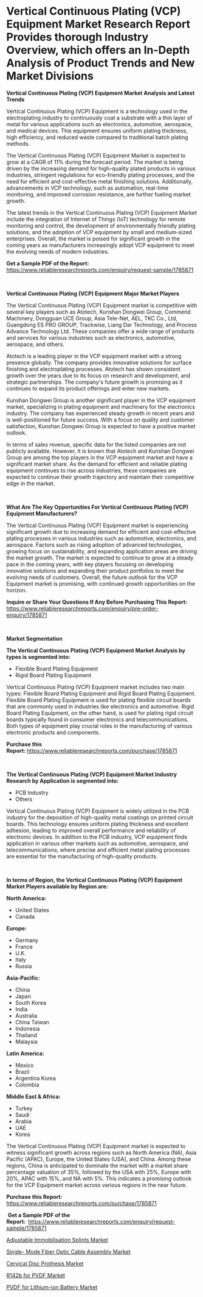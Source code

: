 <p><h1>Vertical Continuous Plating (VCP) Equipment Market Research Report Provides thorough Industry Overview, which offers an In-Depth Analysis of Product Trends and New Market Divisions</h1></p><p><strong>Vertical Continuous Plating (VCP) Equipment Market Analysis and Latest Trends</strong></p>
<p><p>Vertical Continuous Plating (VCP) Equipment is a technology used in the electroplating industry to continuously coat a substrate with a thin layer of metal for various applications such as electronics, automotive, aerospace, and medical devices. This equipment ensures uniform plating thickness, high efficiency, and reduced waste compared to traditional batch plating methods.</p><p>The Vertical Continuous Plating (VCP) Equipment Market is expected to grow at a CAGR of 11% during the forecast period. The market is being driven by the increasing demand for high-quality plated products in various industries, stringent regulations for eco-friendly plating processes, and the need for efficient and cost-effective metal finishing solutions. Additionally, advancements in VCP technology, such as automation, real-time monitoring, and improved corrosion resistance, are further fueling market growth.</p><p>The latest trends in the Vertical Continuous Plating (VCP) Equipment Market include the integration of Internet of Things (IoT) technology for remote monitoring and control, the development of environmentally friendly plating solutions, and the adoption of VCP equipment by small and medium-sized enterprises. Overall, the market is poised for significant growth in the coming years as manufacturers increasingly adopt VCP equipment to meet the evolving needs of modern industries.</p></p>
<p><strong>Get a Sample PDF of the Report:&nbsp;</strong> <a href="https://www.reliableresearchreports.com/enquiry/request-sample/1785871">https://www.reliableresearchreports.com/enquiry/request-sample/1785871</a></p>
<p>&nbsp;</p>
<p><strong>Vertical Continuous Plating (VCP) Equipment Major Market Players</strong></p>
<p><p>The Vertical Continuous Plating (VCP) Equipment market is competitive with several key players such as Atotech, Kunshan Dongwei Group, Commend Machinery, Dongguan UCE Group, Asia Tele-Net, AEL, TKC Co., Ltd, Guangdong ES PRO GROUP, Trackwise, Liang Dar Technology, and Process Advance Technology Ltd. These companies offer a wide range of products and services for various industries such as electronics, automotive, aerospace, and others.</p><p>Atotech is a leading player in the VCP equipment market with a strong presence globally. The company provides innovative solutions for surface finishing and electroplating processes. Atotech has shown consistent growth over the years due to its focus on research and development, and strategic partnerships. The company's future growth is promising as it continues to expand its product offerings and enter new markets.</p><p>Kunshan Dongwei Group is another significant player in the VCP equipment market, specializing in plating equipment and machinery for the electronics industry. The company has experienced steady growth in recent years and is well-positioned for future success. With a focus on quality and customer satisfaction, Kunshan Dongwei Group is expected to have a positive market outlook.</p><p>In terms of sales revenue, specific data for the listed companies are not publicly available. However, it is known that Atotech and Kunshan Dongwei Group are among the top players in the VCP equipment market and have a significant market share. As the demand for efficient and reliable plating equipment continues to rise across industries, these companies are expected to continue their growth trajectory and maintain their competitive edge in the market.</p></p>
<p>&nbsp;</p>
<p><strong>What Are The Key Opportunities For Vertical Continuous Plating (VCP) Equipment Manufacturers?</strong></p>
<p><p>The Vertical Continuous Plating (VCP) Equipment market is experiencing significant growth due to increasing demand for efficient and cost-effective plating processes in various industries such as automotive, electronics, and aerospace. Factors such as rising adoption of advanced technologies, growing focus on sustainability, and expanding application areas are driving the market growth. The market is expected to continue to grow at a steady pace in the coming years, with key players focusing on developing innovative solutions and expanding their product portfolios to meet the evolving needs of customers. Overall, the future outlook for the VCP Equipment market is promising, with continued growth opportunities on the horizon.</p></p>
<p><strong>Inquire or Share Your Questions If Any Before Purchasing This Report:</strong> <a href="https://www.reliableresearchreports.com/enquiry/pre-order-enquiry/1785871">https://www.reliableresearchreports.com/enquiry/pre-order-enquiry/1785871</a></p>
<p>&nbsp;</p>
<p><strong>Market Segmentation</strong></p>
<p><strong>The Vertical Continuous Plating (VCP) Equipment Market Analysis by types is segmented into:</strong></p>
<p><ul><li>Flexible Board Plating Equipment</li><li>Rigid Board Plating Equipment</li></ul></p>
<p><p>Vertical Continuous Plating (VCP) Equipment market includes two main types: Flexible Board Plating Equipment and Rigid Board Plating Equipment. Flexible Board Plating Equipment is used for plating flexible circuit boards that are commonly used in industries like electronics and automotive. Rigid Board Plating Equipment, on the other hand, is used for plating rigid circuit boards typically found in consumer electronics and telecommunications. Both types of equipment play crucial roles in the manufacturing of various electronic products and components.</p></p>
<p><strong>Purchase this Report:&nbsp;</strong><a href="https://www.reliableresearchreports.com/purchase/1785871">https://www.reliableresearchreports.com/purchase/1785871</a></p>
<p>&nbsp;</p>
<p><strong>The Vertical Continuous Plating (VCP) Equipment Market Industry Research by Application is segmented into:</strong></p>
<p><ul><li>PCB Industry</li><li>Others</li></ul></p>
<p><p>Vertical Continuous Plating (VCP) Equipment is widely utilized in the PCB industry for the deposition of high-quality metal coatings on printed circuit boards. This technology ensures uniform plating thickness and excellent adhesion, leading to improved overall performance and reliability of electronic devices. In addition to the PCB industry, VCP equipment finds application in various other markets such as automotive, aerospace, and telecommunications, where precise and efficient metal plating processes are essential for the manufacturing of high-quality products.</p></p>
<p>&nbsp;</p>
<p><strong>In terms of Region, the Vertical Continuous Plating (VCP) Equipment Market Players available by Region are:</strong></p>
<p>
    <p> <strong> North America: </strong>
        <ul>
            <li>United States</li>
            <li>Canada</li>
        </ul>
        </p> 
    <p> <strong> Europe: </strong>
        <ul>
            <li>Germany</li>
            <li>France</li>
            <li>U.K.</li>
            <li>Italy</li>
            <li>Russia</li>
        </ul>
        </p> 
    <p> <strong> Asia-Pacific: </strong>
        <ul>
            <li>China</li>
            <li>Japan</li>
            <li>South Korea</li>
            <li>India</li>
            <li>Australia</li>
            <li>China Taiwan</li>
            <li>Indonesia</li>
            <li>Thailand</li>
            <li>Malaysia</li>
        </ul>
        </p> 
    <p> <strong> Latin America: </strong>
        <ul>
            <li>Mexico</li>
            <li>Brazil</li>
            <li>Argentina Korea</li>
            <li>Colombia</li>
        </ul>
        </p> 
    <p> <strong> Middle East & Africa: </strong>
        <ul>
            <li>Turkey</li>
            <li>Saudi</li>
            <li>Arabia</li>
            <li>UAE</li>
            <li>Korea</li>
        </ul>
    </p>
    </p>
<p><p>The Vertical Continuous Plating (VCP) Equipment market is expected to witness significant growth across regions such as North America (NA), Asia Pacific (APAC), Europe, the United States (USA), and China. Among these regions, China is anticipated to dominate the market with a market share percentage valuation of 35%, followed by the USA with 25%, Europe with 20%, APAC with 15%, and NA with 5%. This indicates a promising outlook for the VCP Equipment market across various regions in the near future.</p></p>
<p><strong>Purchase this Report: </strong><a href="https://www.reliableresearchreports.com/purchase/1785871">https://www.reliableresearchreports.com/purchase/1785871</a></p>
<p>&nbsp;<strong>Get a Sample PDF of the Report:&nbsp;&nbsp;</strong><a href="https://www.reliableresearchreports.com/enquiry/request-sample/1785871">https://www.reliableresearchreports.com/enquiry/request-sample/1785871</a></p>
<p><strong></strong></p>
<p><p><a href="https://github.com/castoriffic/Market-Research-Report-List-3/blob/main/adjustable-immobilisation-splints-market.md">Adjustable Immobilisation Splints Market</a></p><p><a href="https://issuu.com/reportprime-2/docs/single-mode-fiber-optic-cable-assembly-market-size">Single- Mode Fiber Optic Cable Assembly Market</a></p><p><a href="https://issuu.com/reportprime-2/docs/cervical-disc-prothesis-market-size-2030.pptx">Cervical Disc Prothesis Market</a></p><p><a href="https://github.com/jerrycopelandthomaswsqd8q/Market-Research-Report-List-1/blob/main/r142b-for-pvdf-market.md">R142b for PVDF Market</a></p><p><a href="https://github.com/yoshih12/Market-Research-Report-List-2/blob/main/pvdf-for-lithium-ion-battery-market.md">PVDF for Lithium-ion Battery Market</a></p></p>